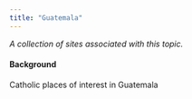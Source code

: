 ```yaml
---
title: "Guatemala"
---
```



*A collection of sites associated with this topic.*

#### Background

Catholic places of interest in Guatemala


